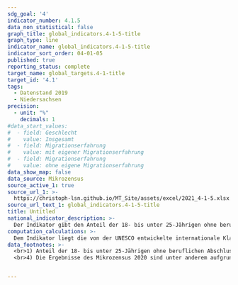 ```yaml
---
sdg_goal: '4'
indicator_number: 4.1.5
data_non_statistical: false
graph_title: global_indicators.4-1-5-title
graph_type: line
indicator_name: global_indicators.4-1-5-title
indicator_sort_order: 04-01-05
published: true
reporting_status: complete
target_name: global_targets.4-1-title
target_id: '4.1'
tags:
  - Datenstand 2019
  - Niedersachsen
precision:
  - unit: "%"
    decimals: 1
#data_start_values:
#  - field: Geschlecht
#    value: Insgesamt
#  - field: Migrationserfahrung
#    value: mit eigener Migrationserfahrung
#  - field: Migrationserfahrung
#    value: ohne eigene Migrationserfahrung
data_show_map: false
data_source: Mikrozensus
source_active_1: true
source_url_1: >-
  https://christoph-lsn.github.io/MT_Site/assets/excel/2021_4-1-5.xlsx
source_url_text_1: global_indicators.4-1-5-title
title: Untitled
national_indicator_description: >-
  Der Indikator gibt den Anteil der 18- bis unter 25-Jährigen ohne beruflichen Abschluss und ohne (Fach-)Hochschulreife (maximal ISCED 2) wieder, die sich weder in schulischer oder beruflicher Ausbildung befinden noch an einer Weiterbildung teilnehmen, an der Bevölkerung der entsprechenden Altersgruppe an. Grundwehr- und Zivildienstleistende werden aus der Berechnung ausgeschlossen. Der Indikator fasst Personen zusammen, die maximal die Sekundarstufe I abgeschlossen haben, also maximal über einen Haupt- oder Realschulabschluss verfügen beziehungsweise maximal die 10. Klasse des Gymnasiums oder ein Berufsvorbereitungsjahr abgeschlossen haben.
computation_calculations: >-
  Dem Indikator liegt die von der UNESCO entwickelte internationale Klassifikation des Bildungswesens (ISCED) zugrunde. Diese wurde entwickelt, um nationale und internationale Statistiken und Indikatoren des Bildungswesens einheitlich darzustellen. Datenquelle ist der Mikrozensus. Eine Person hat nach dem Mikrozensus einen Migrationshintergrund, wenn sie selbst oder mindestens ein Elternteil die deutsche Staatsangehörigkeit nicht durch Geburt besitzt. Die Definition umfasst im Einzelnen folgende Personen:<br>1. zugewanderte und nicht zugewanderte Ausländer;<br>2. zugewanderte und nicht zugewanderte Eingebürgerte;<br>3. (Spät-)Aussiedler;<br>4. mit deutscher Staatsangehörigkeit geborene Nachkommen<br>Der Migrationshintergrund kann sich demnach auch ausschließlich aus den Eigenschaften der Eltern ableiten.
data_footnotes: >-
  <br>1) Anteil der 18- bis unter 25-Jährigen ohne beruflichen Abschluss und ohne (Fach-)Hochschulreife (maximal ISCED 2), die sich weder in schulischer oder beruflicher Ausbildung befinden noch an einer Weiterbildung teilnehmen, an der Bevölkerung der entsprechenden Altersgruppe. Grundwehr- und Zivildienstleistende werden aus der Berechnung ausgeschlossen. Der Indikator fasst Personen zusammen, die maximal die Sekundarstufe I abgeschlossen haben, also maximal über einen Haupt- oder Realschulabschluss verfügen beziehungsweise maximal die 10. Klasse des Gymnasiums oder ein Berufsvorbereitungsjahr abgeschlossen haben.<br>2) Hochrechnung für die Jahre ab Mikrozensus 2011 anhand der Bevölkerungsfortschreibung auf Basis des Zensus 2011. Die Hochrechnung für die Vorjahre sowie für bislang veröffentlichte Ergebnisse des Mikrozensus 2011-2013 basiert auf den fortgeschriebenen Ergebnissen der Volkszählung 1987. Neuere hier dargestellte Ergebnisse des Mikrozensus sind daher nicht direkt mit den Vorjahren sowie weiteren Veröffentlichungen vergleichbar. So sind bei den absoluten Häufigkeiten hinsichtlich der soziodemographischen und -ökonomischen Merkmale große Veränderungen auszumachen. Mit Blick auf die Anteilswerte an der Gesamtbevölkerung lassen sich jedoch nur minimale Veränderungen feststellen. Frühere Aussagen über die Lebenssituation der Bevölkerung mit Migrationshintergrund sind somit weiterhin gültig.<br>3) Seit dem Jahr 2018 wird im Mikrozensus der Migrationshintergrund im weiteren Sinne jährlich erhoben. Die in der Tabelle ab dem Jahr 2018 abgebildeten Daten zum Migrationshintergrund entsprechen dem Migrationshintergrund im weiteren Sinne, bis 2017 wird der Migrationshintergrund im engeren Sinne abgebildet. Eine direkte Vergleichbarkeit ist dadurch eingeschränkt.<br>* Aussagewert eingeschränkt, da der Zahlenwert statistisch relativ unsicher ist.<br>/ Nicht veröffentlicht, weil nicht ausreichend genau oder nicht repräsentativ.
  <br>4) Die Ergebnisse des Mikrozensus 2020 sind unter anderem aufgrund methodischer Effekte im Rahmen einer Neugestaltung der Erhebung sowie insbesondere aufgrund der Folgen der Corona-Pandemie in Ihrer Datenqualität eingeschränkt. Auf die Verwendung dieser Ergebnisse wird daher verzichtet. Weitere Informationen zur methodischen Neugestaltung des Mikrozensus ab 2020 und zu den Auswirkungen der Neugestaltung und der Corona-Krise auf die Ergebnisse des Jahres 2020 finden Sie auf der  <a href="https://www.destatis.de/DE/Themen/Gesellschaft-Umwelt/Bevoelkerung/Haushalte-Familien/Methoden/mikrozensus-2020.html" target="_blank">Informationsseite des Statistischen Bundesamtes</a>


---
```

